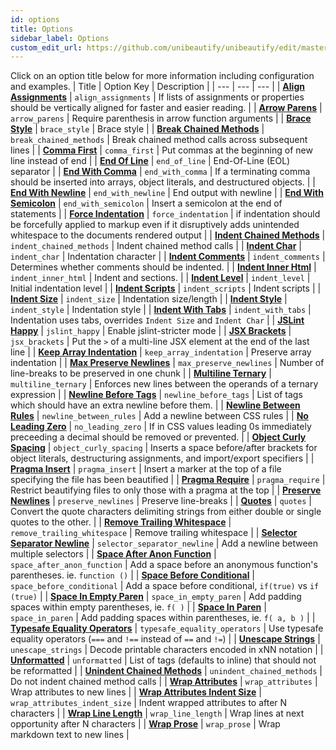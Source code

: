 ```yaml
---
id: options
title: Options
sidebar_label: Options
custom_edit_url: https://github.com/unibeautify/unibeautify/edit/master/src/options.ts
---
```

Click on an option title below for more information including configuration and examples.
| Title | Option Key | Description |
| --- | --- | --- |
| **[Align Assignments](/docs/option-align-assignments.html)** | `align_assignments` | If lists of assignments or properties should be vertically aligned for faster and easier reading. |
| **[Arrow Parens](/docs/option-arrow-parens.html)** | `arrow_parens` | Require parenthesis in arrow function arguments |
| **[Brace Style](/docs/option-brace-style.html)** | `brace_style` | Brace style |
| **[Break Chained Methods](/docs/option-break-chained-methods.html)** | `break_chained_methods` | Break chained method calls across subsequent lines |
| **[Comma First](/docs/option-comma-first.html)** | `comma_first` | Put commas at the beginning of new line instead of end |
| **[End Of Line](/docs/option-end-of-line.html)** | `end_of_line` | End-Of-Line (EOL) separator |
| **[End With Comma](/docs/option-end-with-comma.html)** | `end_with_comma` | If a terminating comma should be inserted into arrays, object literals, and destructured objects. |
| **[End With Newline](/docs/option-end-with-newline.html)** | `end_with_newline` | End output with newline |
| **[End With Semicolon](/docs/option-end-with-semicolon.html)** | `end_with_semicolon` | Insert a semicolon at the end of statements |
| **[Force Indentation](/docs/option-force-indentation.html)** | `force_indentation` | if indentation should be forcefully applied to markup even if it disruptively adds unintended whitespace to the documents rendered output |
| **[Indent Chained Methods](/docs/option-indent-chained-methods.html)** | `indent_chained_methods` | Indent chained method calls |
| **[Indent Char](/docs/option-indent-char.html)** | `indent_char` | Indentation character |
| **[Indent Comments](/docs/option-indent-comments.html)** | `indent_comments` | Determines whether comments should be indented. |
| **[Indent Inner Html](/docs/option-indent-inner-html.html)** | `indent_inner_html` | Indent <head> and <body> sections. |
| **[Indent Level](/docs/option-indent-level.html)** | `indent_level` | Initial indentation level |
| **[Indent Scripts](/docs/option-indent-scripts.html)** | `indent_scripts` | Indent scripts |
| **[Indent Size](/docs/option-indent-size.html)** | `indent_size` | Indentation size/length |
| **[Indent Style](/docs/option-indent-style.html)** | `indent_style` | Indentation style |
| **[Indent With Tabs](/docs/option-indent-with-tabs.html)** | `indent_with_tabs` | Indentation uses tabs, overrides `Indent Size` and `Indent Char` |
| **[JSLint Happy](/docs/option-jslint-happy.html)** | `jslint_happy` | Enable jslint-stricter mode |
| **[JSX Brackets](/docs/option-jsx-brackets.html)** | `jsx_brackets` | Put the `>` of a multi-line JSX element at the end of the last line |
| **[Keep Array Indentation](/docs/option-keep-array-indentation.html)** | `keep_array_indentation` | Preserve array indentation |
| **[Max Preserve Newlines](/docs/option-max-preserve-newlines.html)** | `max_preserve_newlines` | Number of line-breaks to be preserved in one chunk |
| **[Multiline Ternary](/docs/option-multiline-ternary.html)** | `multiline_ternary` | Enforces new lines between the operands of a ternary expression |
| **[Newline Before Tags](/docs/option-newline-before-tags.html)** | `newline_before_tags` | List of tags which should have an extra newline before them. |
| **[Newline Between Rules](/docs/option-newline-between-rules.html)** | `newline_between_rules` | Add a newline between CSS rules |
| **[No Leading Zero](/docs/option-no-leading-zero.html)** | `no_leading_zero` | If in CSS values leading 0s immediately preceeding a decimal should be removed or prevented. |
| **[Object Curly Spacing](/docs/option-object-curly-spacing.html)** | `object_curly_spacing` | Inserts a space before/after brackets for object literals, destructuring assignments, and import/export specifiers |
| **[Pragma Insert](/docs/option-pragma-insert.html)** | `pragma_insert` | Insert a marker at the top of a file specifying the file has been beautified |
| **[Pragma Require](/docs/option-pragma-require.html)** | `pragma_require` | Restrict beautifying files to only those with a pragma at the top |
| **[Preserve Newlines](/docs/option-preserve-newlines.html)** | `preserve_newlines` | Preserve line-breaks |
| **[Quotes](/docs/option-quotes.html)** | `quotes` | Convert the quote characters delimiting strings from either double or single quotes to the other. |
| **[Remove Trailing Whitespace](/docs/option-remove-trailing-whitespace.html)** | `remove_trailing_whitespace` | Remove trailing whitespace |
| **[Selector Separator Newline](/docs/option-selector-separator-newline.html)** | `selector_separator_newline` | Add a newline between multiple selectors |
| **[Space After Anon Function](/docs/option-space-after-anon-function.html)** | `space_after_anon_function` | Add a space before an anonymous function's parentheses. ie. `function ()` |
| **[Space Before Conditional](/docs/option-space-before-conditional.html)** | `space_before_conditional` | Add a space before conditional, `if(true)` vs `if (true)` |
| **[Space In Empty Paren](/docs/option-space-in-empty-paren.html)** | `space_in_empty_paren` | Add padding spaces within empty parentheses, ie. `f( )` |
| **[Space In Paren](/docs/option-space-in-paren.html)** | `space_in_paren` | Add padding spaces within parentheses, ie. `f( a, b )` |
| **[Typesafe Equality Operators](/docs/option-typesafe-equality-operators.html)** | `typesafe_equality_operators` | Use typesafe equality operators (`===` and `!==` instead of `==` and `!=`) |
| **[Unescape Strings](/docs/option-unescape-strings.html)** | `unescape_strings` | Decode printable characters encoded in xNN notation |
| **[Unformatted](/docs/option-unformatted.html)** | `unformatted` | List of tags (defaults to inline) that should not be reformatted |
| **[Unindent Chained Methods](/docs/option-unindent-chained-methods.html)** | `unindent_chained_methods` | Do not indent chained method calls |
| **[Wrap Attributes](/docs/option-wrap-attributes.html)** | `wrap_attributes` | Wrap attributes to new lines |
| **[Wrap Attributes Indent Size](/docs/option-wrap-attributes-indent-size.html)** | `wrap_attributes_indent_size` | Indent wrapped attributes to after N characters |
| **[Wrap Line Length](/docs/option-wrap-line-length.html)** | `wrap_line_length` | Wrap lines at next opportunity after N characters |
| **[Wrap Prose](/docs/option-wrap-prose.html)** | `wrap_prose` | Wrap markdown text to new lines |